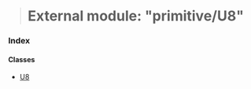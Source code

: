 > # External module: "primitive/U8"

### Index

#### Classes

* [U8](../classes/_primitive_u8_.u8.md)